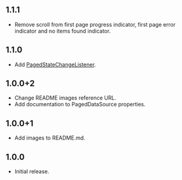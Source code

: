 ## 1.1.1

* Remove scroll from first page progress indicator, first page error indicator and no items found indicator.

## 1.1.0

* Add [PagedStateChangeListener](https://pub.dev/documentation/infinite_scroll_pagination/latest/infinite_scroll_pagination/PagedStateChangeListener-class.html).

## 1.0.0+2

* Change README images reference URL.
* Add documentation to PagedDataSource properties.

## 1.0.0+1

* Add images to README.md.

## 1.0.0

* Initial release.